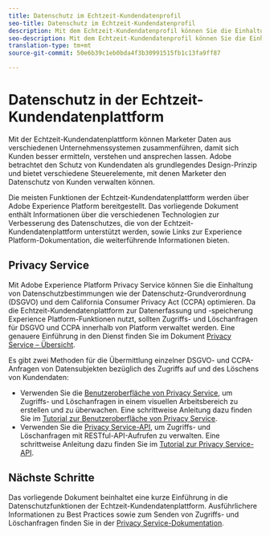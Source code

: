 ```yaml
---
title: Datenschutz im Echtzeit-Kundendatenprofil
seo-title: Datenschutz im Echtzeit-Kundendatenprofil
description: Mit dem Echtzeit-Kundendatenprofil können Sie die Einhaltung von Datenschutzbestimmungen bei Ihren Datenvorgängen optimieren.
seo-description: Mit dem Echtzeit-Kundendatenprofil können Sie die Einhaltung von Datenschutzbestimmungen bei Ihren Datenvorgängen optimieren.
translation-type: tm+mt
source-git-commit: 50e6b39c1eb0bda4f3b30991515fb1c13fa9ff87

---
```



# Datenschutz in der Echtzeit-Kundendatenplattform

Mit der Echtzeit-Kundendatenplattform können Marketer Daten aus verschiedenen Unternehmenssystemen zusammenführen, damit sich Kunden besser ermitteln, verstehen und ansprechen lassen. Adobe betrachtet den Schutz von Kundendaten als grundlegendes Design-Prinzip und bietet verschiedene Steuerelemente, mit denen Marketer den Datenschutz von Kunden verwalten können.

Die meisten Funktionen der Echtzeit-Kundendatenplattform werden über Adobe Experience Platform bereitgestellt. Das vorliegende Dokument enthält Informationen über die verschiedenen Technologien zur Verbesserung des Datenschutzes, die von der Echtzeit-Kundendatenplattform unterstützt werden, sowie Links zur Experience Platform-Dokumentation, die weiterführende Informationen bieten.

## Privacy Service

Mit Adobe Experience Platform Privacy Service können Sie die Einhaltung von Datenschutzbestimmungen wie der Datenschutz-Grundverordnung (DSGVO) und dem California Consumer Privacy Act (CCPA) optimieren. Da die Echtzeit-Kundendatenplattform zur Datenerfassung und -speicherung Experience Platform-Funktionen nutzt, sollten Zugriffs- und Löschanfragen für DSGVO und CCPA innerhalb von Platform verwaltet werden. Eine genauere Einführung in den Dienst finden Sie im Dokument [Privacy Service – Übersicht](../../privacy-service/home.md).

Es gibt zwei Methoden für die Übermittlung einzelner DSGVO- und CCPA-Anfragen von Datensubjekten bezüglich des Zugriffs auf und des Löschens von Kundendaten:

* Verwenden Sie die [Benutzeroberfläche von Privacy Service](https://gdprui.cloud.adobe.io/), um Zugriffs- und Löschanfragen in einem visuellen Arbeitsbereich zu erstellen und zu überwachen. Eine schrittweise Anleitung dazu finden Sie im [Tutorial zur Benutzeroberfläche von Privacy Service](../../privacy-service/ui/overview.md).
* Verwenden Sie die [Privacy Service-API](https://www.adobe.io/apis/experienceplatform/home/api-reference.html#!acpdr/swagger-specs/privacy-service.yaml), um Zugriffs- und Löschanfragen mit RESTful-API-Aufrufen zu verwalten. Eine schrittweise Anleitung dazu finden Sie im [Tutorial zur Privacy Service-API](../../privacy-service/api/getting-started.md).

<!-- (Capability will not be available for November GA) 
## Opt-out capabilities

Real-time CDP provides two types of consumer opt-out capabilities:

1. **General opt-out**: (Waiting on info)
1. **Segment-level opt-out of sale**: Opt-out of sale requests are captured using the Profile Privacy mixin (see the section on "Handling opt-out requests" in the [Real-time Customer Profile overview](https://www.adobe.io/apis/experienceplatform/home/profile-identity-segmentation/profile-identity-segmentation-services.html#!api-specification/markdown/narrative/technical_overview/unified_profile_architectural_overview/unified_profile_architectural_overview.md) for more information). Using this, you can exclude users who have opted out from a segment using boolean logic ("AND NOT") in the segment predicate.
-->

## Nächste Schritte

Das vorliegende Dokument beinhaltet eine kurze Einführung in die Datenschutzfunktionen der Echtzeit-Kundendatenplattform. Ausführlichere Informationen zu Best Practices sowie zum Senden von Zugriffs- und Löschanfragen finden Sie in der [Privacy Service-Dokumentation](../../privacy-service/home.md).